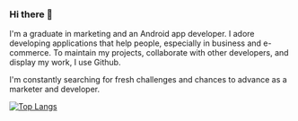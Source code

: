 ### Hi there 👋
I'm a graduate in marketing and an Android app developer. I adore developing applications that help people, especially in business and e-commerce. To maintain my projects, collaborate with other developers, and display my work, I use Github.

I'm constantly searching for fresh challenges and chances to advance as a marketer and developer.
<!--
**54b1d/54b1d** is a ✨ _special_ ✨ repository because its `README.md` (this file) appears on your GitHub profile.

Here are some ideas to get you started:

- 🔭 I’m currently working on ...
- 🌱 I’m currently learning ...
- 👯 I’m looking to collaborate on ...
- 🤔 I’m looking for help with ...
- 💬 Ask me about ...
- 📫 How to reach me: ...
- 😄 Pronouns: ...
- ⚡ Fun fact: ...
-->

[![Top Langs](https://github-readme-stats.vercel.app/api/top-langs/?username=54b1d&layout=compact&theme=dark)](https://github.com/54b1d)
